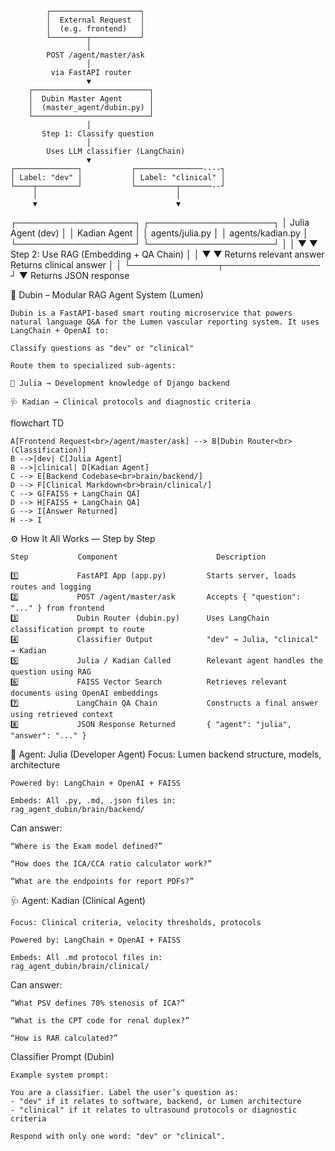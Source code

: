             ┌────────────────────┐
            │  External Request  │
            │  (e.g. frontend)   │
            └────────┬───────────┘
                     │
            POST /agent/master/ask
                     │
             via FastAPI router
                     ▼
        ┌──────────────────────────┐
        │  Dubin Master Agent      │
        │  (master_agent/dubin.py) │
        └──────────────────────────┘
                     │
           Step 1: Classify question
                     │
            Uses LLM classifier (LangChain)
                     ▼
    ┌──────────────┐           ┌───────────────----┐
    │ Label: "dev" │           │ Label: "clinical" │
    └────┬─────────┘           └─────────┬───────--┘
         │                               │
         ▼                               ▼
┌───────────────────┐        ┌────────────────────┐
│ Julia Agent (dev) │        │ Kadian Agent       │
│ agents/julia.py   │        │ agents/kadian.py   │
└───────────────────┘        └────────────────────┘
         │                               │
         ▼                               ▼
  Step 2: Use RAG (Embedding + QA Chain)
         │                               │
         ▼                               ▼
Returns relevant answer         Returns clinical answer
         │                               │
         └──────────────┬───────────────-┘
                        ▼
              Returns JSON response


🧠 Dubin – Modular RAG Agent System (Lumen)

    Dubin is a FastAPI-based smart routing microservice that powers natural language Q&A for the Lumen vascular reporting system. It uses LangChain + OpenAI to:

    Classify questions as "dev" or "clinical"

    Route them to specialized sub-agents:

    🧠 Julia → Development knowledge of Django backend

    🩺 Kadian → Clinical protocols and diagnostic criteria


flowchart TD

    A[Frontend Request<br>/agent/master/ask] --> B[Dubin Router<br>(Classification)]
    B -->|dev| C[Julia Agent]
    B -->|clinical| D[Kadian Agent]
    C --> E[Backend Codebase<br>brain/backend/]
    D --> F[Clinical Markdown<br>brain/clinical/]
    C --> G[FAISS + LangChain QA]
    D --> H[FAISS + LangChain QA]
    G --> I[Answer Returned]
    H --> I


    
⚙️ How It All Works — Step by Step

    Step	       Component	                  Description

    1️⃣	            FastAPI App (app.py)	     Starts server, loads routes and logging
    2️⃣	            POST /agent/master/ask	     Accepts { "question": "..." } from frontend
    3️⃣	            Dubin Router (dubin.py)	     Uses LangChain classification prompt to route
    4️⃣	            Classifier Output	         "dev" → Julia, "clinical" → Kadian
    5️⃣	            Julia / Kadian Called	     Relevant agent handles the question using RAG
    6️⃣	            FAISS Vector Search	         Retrieves relevant documents using OpenAI embeddings
    7️⃣	            LangChain QA Chain	         Constructs a final answer using retrieved context
    8️⃣	            JSON Response Returned	     { "agent": "julia", "answer": "..." }


🧠 Agent: Julia (Developer Agent)
    Focus: Lumen backend structure, models, architecture

    Powered by: LangChain + OpenAI + FAISS

    Embeds: All .py, .md, .json files in:
    rag_agent_dubin/brain/backend/


Can answer:

    “Where is the Exam model defined?”

    “How does the ICA/CCA ratio calculator work?”

    “What are the endpoints for report PDFs?”


🩺 Agent: Kadian (Clinical Agent)

    Focus: Clinical criteria, velocity thresholds, protocols

    Powered by: LangChain + OpenAI + FAISS

    Embeds: All .md protocol files in:
    rag_agent_dubin/brain/clinical/


Can answer:

    “What PSV defines 70% stenosis of ICA?”

    “What is the CPT code for renal duplex?”

    “How is RAR calculated?”



Classifier Prompt (Dubin)

    Example system prompt:

    You are a classifier. Label the user’s question as:
    - "dev" if it relates to software, backend, or Lumen architecture
    - "clinical" if it relates to ultrasound protocols or diagnostic criteria

    Respond with only one word: "dev" or "clinical".